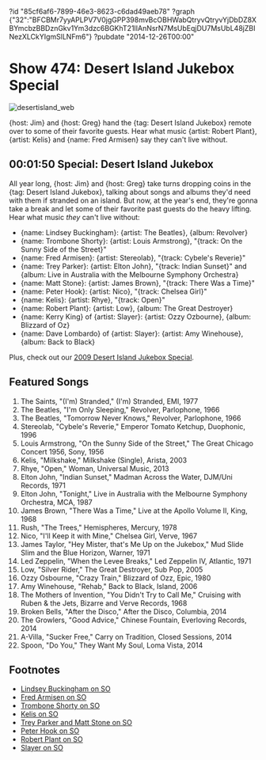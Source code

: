 ?id "85cf6af6-7899-46e3-8623-c6dad49aeb78"
?graph {"32":"BFCBMr7yyAPLPV7V0jgGPP398mvBcOBHWabQtryvQtryvYjDbDZ8XBYmcbzBBDznGkv1Ym3dzc6BGKhT21lIAnNsrN7MsUbEqjDU7MsUbL48jZBINezXLCkYIgmSlLNFm6"}
?pubdate "2014-12-26T00:00"

# Show 474: Desert Island Jukebox Special

![desertisland_web](https://static.soundopinions.org/images/2014/desertisland_web.jpg)

{host: Jim} and {host: Greg} hand the {tag: Desert Island Jukebox} remote over to some of their favorite guests. Hear what music {artist: Robert Plant}, {artist: Kelis} and {name: Fred Armisen} say they can't live without.


## 00:01:50 Special: Desert Island Jukebox
All year long, {host: Jim} and {host: Greg} take turns dropping coins in the {tag: Desert Island Jukebox}, talking about songs and albums they'd need with them if stranded on an island. But now, at the year's end, they're gonna take a break and let some of their favorite past guests do the heavy lifting. Hear what music *they* can't live without:

- {name: Lindsey Buckingham}: {artist: The Beatles}, {album: Revolver}
- {name: Trombone Shorty}: {artist: Louis Armstrong}, "{track: On the Sunny Side of the Street}" 
- {name: Fred Armisen}: {artist: Stereolab}, "{track: Cybele's Reverie}"
- {name: Trey Parker}: {artist: Elton John}, "{track: Indian Sunset}" and {album: Live in Australia with the Melbourne Symphony Orchestra}
- {name: Matt Stone}: {artist: James Brown}, "{track: There Was a Time}"
- {name: Peter Hook}: {artist: Nico}, "{track: Chelsea Girl}"
- {name: Kelis}: {artist: Rhye}, "{track: Open}"
- {name: Robert Plant}: {artist: Low}, {album: The Great Destroyer}
- {name: Kerry King} of {artist: Slayer}: {artist: Ozzy Ozbourne}, {album: Blizzard of Oz}
- {name: Dave Lombardo} of {artist: Slayer}: {artist: Amy Winehouse}, {album: Back to Black}

Plus, check out our [2009 Desert Island Jukebox Special](http://www.soundopinions.org/show/213).


## Featured Songs
1. The Saints, "(I'm) Stranded," (I'm) Stranded, EMI, 1977 
1. The Beatles, "I'm Only Sleeping," Revolver, Parlophone, 1966 
1. The Beatles, "Tomorrow Never Knows," Revolver, Parlophone, 1966 
1. Stereolab, "Cybele's Reverie," Emperor Tomato Ketchup, Duophonic, 1996 
1. Louis Armstrong, "On the Sunny Side of the Street," The Great Chicago Concert 1956, Sony, 1956 
1. Kelis, "Milkshake," Milkshake (Single), Arista, 2003 
1. Rhye, "Open," Woman, Universal Music, 2013 
1. Elton John, "Indian Sunset," Madman Across the Water, DJM/Uni Records, 1971
1. Elton John, "Tonight," Live in Australia with the Melbourne Symphony Orchestra, MCA, 1987 
1. James Brown, "There Was a Time," Live at the Apollo Volume II, King, 1968 
1. Rush, "The Trees," Hemispheres, Mercury, 1978 
1. Nico, "I'll Keep it with Mine," Chelsea Girl, Verve, 1967 
1. James Taylor, "Hey Mister, that's Me Up on the Jukebox," Mud Slide Slim and the Blue Horizon, Warner, 1971 
1. Led Zeppelin, "When the Levee Breaks," Led Zeppelin IV, Atlantic, 1971 
1. Low, "Silver Rider," The Great Destroyer, Sub Pop, 2005 
1. Ozzy Osbourne, "Crazy Train," Blizzard of Ozz, Epic, 1980 
1. Amy Winehouse, "Rehab," Back to Black, Island, 2006 
1. The Mothers of Invention, "You Didn't Try to Call Me," Cruising with Ruben & the Jets, Bizarre and Verve Records, 1968 
1. Broken Bells, "After the Disco," After the Disco, Columbia, 2014 
1. The Growlers, "Good Advice," Chinese Fountain, Everloving Records, 2014
1. A-Villa, "Sucker Free," Carry on Tradition, Closed Sessions, 2014 
1. Spoon, "Do You," They Want My Soul, Loma Vista, 2014


## Footnotes
- [Lindsey Buckingham on SO](/show/402/#lindseybuckingham)
- [Fred Armisen on SO](/show/327/#fredarmisen)
- [Trombone Shorty on SO](/show/314/#troytromboneshortyandrews)
- [Kelis on SO](/show/454/#kelis)
- [Trey Parker and Matt Stone on SO](/show/374/#mattstone)
- [Peter Hook on SO](/show/390/#peterhook)
- [Robert Plant on SO](/show/469/#robertplant)
- [Slayer on SO](/show/250/#slayer)
